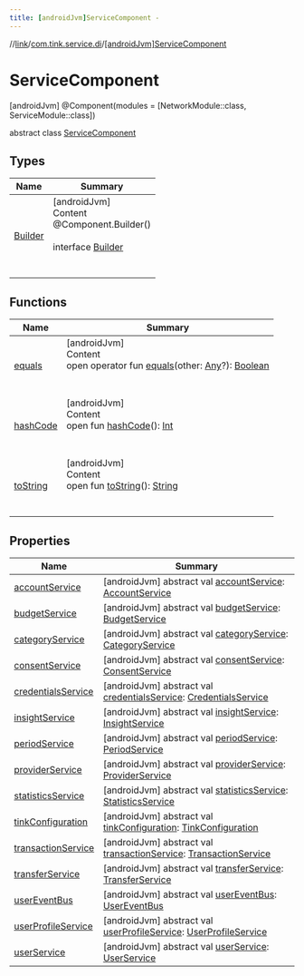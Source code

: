 ```yaml
---
title: [androidJvm]ServiceComponent -
---
```

//[link](../../index.md)/[com.tink.service.di](../index.md)/[[androidJvm]ServiceComponent](index.md)



# ServiceComponent  
 [androidJvm] @Component(modules = [NetworkModule::class, ServiceModule::class])  
  
abstract class [ServiceComponent](index.md)   


## Types  
  
|  Name|  Summary| 
|---|---|
| <a name="com.tink.service.di/ServiceComponent.Builder///PointingToDeclaration/"></a>[Builder](-builder/index.md)| <a name="com.tink.service.di/ServiceComponent.Builder///PointingToDeclaration/"></a>[androidJvm]  <br>Content  <br>@Component.Builder()  <br>  <br>interface [Builder](-builder/index.md)  <br><br><br>


## Functions  
  
|  Name|  Summary| 
|---|---|
| <a name="kotlin/Any/equals/#kotlin.Any?/PointingToDeclaration/"></a>[equals](../../com.tink.service.user/[android-jvm]-user-profile-service-impl/index.md#%5Bkotlin%2FAny%2Fequals%2F%23kotlin.Any%3F%2FPointingToDeclaration%2F%5D%2FFunctions%2F-586840090)| <a name="kotlin/Any/equals/#kotlin.Any?/PointingToDeclaration/"></a>[androidJvm]  <br>Content  <br>open operator fun [equals](../../com.tink.service.user/[android-jvm]-user-profile-service-impl/index.md#%5Bkotlin%2FAny%2Fequals%2F%23kotlin.Any%3F%2FPointingToDeclaration%2F%5D%2FFunctions%2F-586840090)(other: [Any](https://kotlinlang.org/api/latest/jvm/stdlib/kotlin/-any/index.html)?): [Boolean](https://kotlinlang.org/api/latest/jvm/stdlib/kotlin/-boolean/index.html)  <br><br><br>
| <a name="kotlin/Any/hashCode/#/PointingToDeclaration/"></a>[hashCode](../../com.tink.service.user/[android-jvm]-user-profile-service-impl/index.md#%5Bkotlin%2FAny%2FhashCode%2F%23%2FPointingToDeclaration%2F%5D%2FFunctions%2F-586840090)| <a name="kotlin/Any/hashCode/#/PointingToDeclaration/"></a>[androidJvm]  <br>Content  <br>open fun [hashCode](../../com.tink.service.user/[android-jvm]-user-profile-service-impl/index.md#%5Bkotlin%2FAny%2FhashCode%2F%23%2FPointingToDeclaration%2F%5D%2FFunctions%2F-586840090)(): [Int](https://kotlinlang.org/api/latest/jvm/stdlib/kotlin/-int/index.html)  <br><br><br>
| <a name="kotlin/Any/toString/#/PointingToDeclaration/"></a>[toString](../../com.tink.service.user/[android-jvm]-user-profile-service-impl/index.md#%5Bkotlin%2FAny%2FtoString%2F%23%2FPointingToDeclaration%2F%5D%2FFunctions%2F-586840090)| <a name="kotlin/Any/toString/#/PointingToDeclaration/"></a>[androidJvm]  <br>Content  <br>open fun [toString](../../com.tink.service.user/[android-jvm]-user-profile-service-impl/index.md#%5Bkotlin%2FAny%2FtoString%2F%23%2FPointingToDeclaration%2F%5D%2FFunctions%2F-586840090)(): [String](https://kotlinlang.org/api/latest/jvm/stdlib/kotlin/-string/index.html)  <br><br><br>


## Properties  
  
|  Name|  Summary| 
|---|---|
| <a name="com.tink.service.di/ServiceComponent/accountService/#/PointingToDeclaration/"></a>[accountService](account-service.md)| <a name="com.tink.service.di/ServiceComponent/accountService/#/PointingToDeclaration/"></a> [androidJvm] abstract val [accountService](account-service.md): [AccountService](../../com.tink.service.account/[android-jvm]-account-service/index.md)   <br>
| <a name="com.tink.service.di/ServiceComponent/budgetService/#/PointingToDeclaration/"></a>[budgetService](budget-service.md)| <a name="com.tink.service.di/ServiceComponent/budgetService/#/PointingToDeclaration/"></a> [androidJvm] abstract val [budgetService](budget-service.md): [BudgetService](../../com.tink.service.budget/[android-jvm]-budget-service/index.md)   <br>
| <a name="com.tink.service.di/ServiceComponent/categoryService/#/PointingToDeclaration/"></a>[categoryService](category-service.md)| <a name="com.tink.service.di/ServiceComponent/categoryService/#/PointingToDeclaration/"></a> [androidJvm] abstract val [categoryService](category-service.md): [CategoryService](../../com.tink.service.category/[android-jvm]-category-service/index.md)   <br>
| <a name="com.tink.service.di/ServiceComponent/consentService/#/PointingToDeclaration/"></a>[consentService](consent-service.md)| <a name="com.tink.service.di/ServiceComponent/consentService/#/PointingToDeclaration/"></a> [androidJvm] abstract val [consentService](consent-service.md): [ConsentService](../../com.tink.service.consent/[android-jvm]-consent-service/index.md)   <br>
| <a name="com.tink.service.di/ServiceComponent/credentialsService/#/PointingToDeclaration/"></a>[credentialsService](credentials-service.md)| <a name="com.tink.service.di/ServiceComponent/credentialsService/#/PointingToDeclaration/"></a> [androidJvm] abstract val [credentialsService](credentials-service.md): [CredentialsService](../../com.tink.service.credentials/[android-jvm]-credentials-service/index.md)   <br>
| <a name="com.tink.service.di/ServiceComponent/insightService/#/PointingToDeclaration/"></a>[insightService](insight-service.md)| <a name="com.tink.service.di/ServiceComponent/insightService/#/PointingToDeclaration/"></a> [androidJvm] abstract val [insightService](insight-service.md): [InsightService](../../com.tink.service.insight/[android-jvm]-insight-service/index.md)   <br>
| <a name="com.tink.service.di/ServiceComponent/periodService/#/PointingToDeclaration/"></a>[periodService](period-service.md)| <a name="com.tink.service.di/ServiceComponent/periodService/#/PointingToDeclaration/"></a> [androidJvm] abstract val [periodService](period-service.md): [PeriodService](../../com.tink.service.time/[android-jvm]-period-service/index.md)   <br>
| <a name="com.tink.service.di/ServiceComponent/providerService/#/PointingToDeclaration/"></a>[providerService](provider-service.md)| <a name="com.tink.service.di/ServiceComponent/providerService/#/PointingToDeclaration/"></a> [androidJvm] abstract val [providerService](provider-service.md): [ProviderService](../../com.tink.service.provider/[android-jvm]-provider-service/index.md)   <br>
| <a name="com.tink.service.di/ServiceComponent/statisticsService/#/PointingToDeclaration/"></a>[statisticsService](statistics-service.md)| <a name="com.tink.service.di/ServiceComponent/statisticsService/#/PointingToDeclaration/"></a> [androidJvm] abstract val [statisticsService](statistics-service.md): [StatisticsService](../../com.tink.service.statistics/[android-jvm]-statistics-service/index.md)   <br>
| <a name="com.tink.service.di/ServiceComponent/tinkConfiguration/#/PointingToDeclaration/"></a>[tinkConfiguration](tink-configuration.md)| <a name="com.tink.service.di/ServiceComponent/tinkConfiguration/#/PointingToDeclaration/"></a> [androidJvm] abstract val [tinkConfiguration](tink-configuration.md): [TinkConfiguration](../../com.tink.service.network/[android-jvm]-tink-configuration/index.md)   <br>
| <a name="com.tink.service.di/ServiceComponent/transactionService/#/PointingToDeclaration/"></a>[transactionService](transaction-service.md)| <a name="com.tink.service.di/ServiceComponent/transactionService/#/PointingToDeclaration/"></a> [androidJvm] abstract val [transactionService](transaction-service.md): [TransactionService](../../com.tink.service.transaction/[android-jvm]-transaction-service/index.md)   <br>
| <a name="com.tink.service.di/ServiceComponent/transferService/#/PointingToDeclaration/"></a>[transferService](transfer-service.md)| <a name="com.tink.service.di/ServiceComponent/transferService/#/PointingToDeclaration/"></a> [androidJvm] abstract val [transferService](transfer-service.md): [TransferService](../../com.tink.service.transfer/[android-jvm]-transfer-service/index.md)   <br>
| <a name="com.tink.service.di/ServiceComponent/userEventBus/#/PointingToDeclaration/"></a>[userEventBus](user-event-bus.md)| <a name="com.tink.service.di/ServiceComponent/userEventBus/#/PointingToDeclaration/"></a> [androidJvm] abstract val [userEventBus](user-event-bus.md): [UserEventBus](../../com.tink.service.authentication/[android-jvm]-user-event-bus/index.md)   <br>
| <a name="com.tink.service.di/ServiceComponent/userProfileService/#/PointingToDeclaration/"></a>[userProfileService](user-profile-service.md)| <a name="com.tink.service.di/ServiceComponent/userProfileService/#/PointingToDeclaration/"></a> [androidJvm] abstract val [userProfileService](user-profile-service.md): [UserProfileService](../../com.tink.service.user/[android-jvm]-user-profile-service/index.md)   <br>
| <a name="com.tink.service.di/ServiceComponent/userService/#/PointingToDeclaration/"></a>[userService](user-service.md)| <a name="com.tink.service.di/ServiceComponent/userService/#/PointingToDeclaration/"></a> [androidJvm] abstract val [userService](user-service.md): [UserService](../../com.tink.service.authorization/[android-jvm]-user-service/index.md)   <br>

